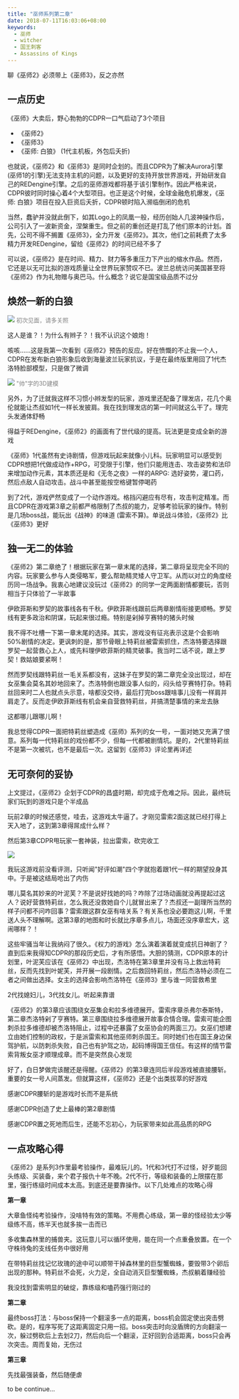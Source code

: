 ```yaml
---
title: "巫师系列第二章"
date: 2018-07-11T16:03:06+08:00
keywords:
  - 巫师
  - witcher
  - 国王刺客
  - Assassins of Kings
---
```


聊《巫师2》必须带上《巫师3》，反之亦然

## 一点历史
《巫师》大卖后，野心勃勃的CDPR一口气启动了3个项目
* 《巫师2》
* 《巫师3》
* 《巫师: 白狼》 (1代主机板，外包后夭折)

也就说，《巫师2》和《巫师3》是同时企划的。而且CDPR为了解决Aurora引擎 (巫师1的引擎)无法支持主机的问题，以及更好的支持开放世界游戏，开始研发自己的REDengine引擎。之后的巫师游戏都将基于该引擎制作。因此严格来说，CDPR彼时同时操心着4个大型项目。也正是这个时候，全球金融危机爆发，《巫师: 白狼》项目在投入巨资后夭折，CDPR顿时陷入濒临倒闭的危机

当然，蠢驴并没就此倒下，如其Logo上的凤凰一般，经历创始人几波神操作后，公司引入了一波新资金，涅槃重生。但之前的重创还是打乱了他们原本的计划。首先，公司不得不搁置《巫师3》，全力开发《巫师2》。其次，他们之前耗费了太多精力开发REDengine，留给《巫师2》的时间已经不多了

可以说，《巫师2》是在时间、精力、财力等多重压力下产出的缩水作品。然而，它还是以无可比拟的游戏质量让全世界玩家赞叹不已。波兰总统访问美国甚至将《巫师2》作为礼物赠与奥巴马。什么概念？说它是国宝级品质不过分

## 焕然一新的白狼

![](/img/witcher2/p1.jpeg)
<font color=gray size=2>初次见面，请多关照</font>

这人是谁？！为什么有辫子？！我不认识这个娘炮！

咳咳……这是我第一次看到《巫师2》预告的反应。好在愤慨的不止我一个人，CDPR在发布新白狼形象后收到海量波兰玩家抗议，于是在最终版里用回了1代杰洛特脸部模型，只是做了微调

![](/img/witcher2/p2.jpeg)
<font color=gray size=2>"帅"字的3D建模</font>

另外，为了迁就我这样不习惯小辫发型的玩家，游戏里还配备了理发店，花几个奥伦就能让杰叔如1代一样长发披肩。我在找到理发店的第一时间就这么干了。理完头发通体舒畅

得益于REDengine，《巫师2》的画面有了世代级的提高。玩法更是变成全新的游戏

《巫师》1代虽然有史诗剧情，但游戏玩起来就像小儿科。玩家明显可以感受到CDPR想把1代做成动作+RPG，可受限于引擎，他们只能用连击、攻击姿势和法印来增加动作元素，其本质还是和《无冬之夜》一样的ARPG: 选好姿势，灌口药，然后点敌人自动攻击。战斗中甚至能按空格键暂停喝药

到了2代，游戏俨然变成了一个动作游戏。格挡闪避应有尽有，攻击判定精准。而且CDPR在游戏第3章之前都严格限制了杰叔的能力，足够考验玩家的操作。特别是几场boss战，能玩出《战神》的味道 (雷索不算)。单说战斗体验，《巫师2》比《巫师3》更好

## 独一无二的体验
《巫师2》第二章绝了！根据玩家在第一章末尾的选择，第二章将呈现完全不同的内容。玩家要么参与人类侵略军，要么帮助精灵矮人守卫军。从而以对立的角度经历同一场战争。我衷心地建议没玩过《巫师2》的同学一定两面剧情都要玩，否则相当于只体验了一半故事

伊欧菲斯和罗契的故事线各有千秋。伊欧菲斯线跟前后两章剧情衔接更顺畅。罗契线有更多政治和阴谋，玩起来很过瘾。特别是剁掉亨赛特的猪头时候

我不得不吐槽一下第一章末尾的选择。其实，游戏没有征兆表示这是个会影响50%剧情的决定。更讽刺的是，那节骨眼上特莉丝被雷索抓住，杰洛特要选择跟罗契一起营救心上人，或先料理伊欧菲斯的精灵破事。我当时二话不说，跟上罗契！救姑娘要紧啊！

然而罗契线跟特莉丝一毛关系都没有，这妹子在罗契的第二章完全没出现过，却在女巫集会莫名其妙地回来了。杰洛特倒也跟没事人似的，闷头给亨赛特打杂。特莉丝回来时二人也就点头示意，啥都没交待，最后打完boss跟啥事儿没有一样肩并肩走了。反而走伊欧菲斯线有机会亲自营救特莉丝，并搞清楚事情的来龙去脉

这都哪儿跟哪儿啊！

我总觉得CDPR一面把特莉丝塑造成《巫师》系列的女一号，一面对她又充满了恨意。系列每一代特莉丝的戏份都不少，但每一代都被剧情坑。是的，2代里特莉丝不是第一次被坑，也不是最后一次。这留到《巫师3》评论里再详述

## 无可奈何的妥协
上文提过，《巫师2》企划于CDPR的昌盛时期，却完成于危难之际。因此，最终玩家们玩到的游戏只是个半成品

玩前2章的时候还感觉，哇去，这游戏太牛逼了。才刚见雷索2面这就已经打得上天入地了，这到第3章得屌成什么样？

然后第3章CDPR甩玩家一套神装，拉出雷索，砍完收工

![](https://www.xicun.cc/wp-content/uploads/2020/07/e5aa35b4515840844b3529028518eb75.jpg)

我玩这游戏前没看评测，只听闻"好评如潮"四个字就抱着跟1代一样的期望投身其中。于是被这结局呛出了内伤

哪儿莫名其妙来的叶泥芙？不是说好找她的吗？咋除了过场动画就没再提起过这人？说好营救特莉丝，怎么我还没救她自个儿就冒出来了？杰叔还一副理所当然的样子问都不问咋回事？雷索跟这群女巫有啥关系？有关系也没必要跑这儿啊，千里送人头不理解啊。这第3章的地图和时长就比序章多点儿，场面还没序章宏大，这闹哪样？！

这些牢骚当年让我纳闷了很久。《权力的游戏》怎么演着演着就变成抗日神剧了？直到后来我得知CDPR的那段历史后，才有所感悟。大胆的猜测，CDPR原本的计划里，叶泥芙应该在《巫师2》中出现，杰洛特在第3章里并没有马上救出特莉丝，反而先找到叶妮芙，并开展一段剧情。之后救回特莉丝，然后杰洛特必须在二者之间做出选择。女主的选择会影响杰洛特在《巫师3》里与谁一同营救希里

2代找媳妇儿，3代找女儿。听起来靠谱

《巫师2》的第3章应该围绕女巫集会和拉多维德展开。雷索序章杀弗尔泰斯特，第二章杰洛特剁了亨赛特。第三章围绕拉多维德展开故事合情合理。雷索可能企图刺杀拉多维德却被杰洛特阻止，过程中还暴露了女巫协会的两面三刀。女巫们想建立由她们控制的政权，于是派雷索和其他巫师刺杀国王。同时她们也在国王身边保驾护航，以防刺杀失败，自己也有护驾之功，起码博得国王信任。有这样的情节雷索背叛女巫才顺理成章。而不是突然良心发现

好了，白日梦做完该醒还是得醒。《巫师2》的第3章连同后半段游戏被直接腰斩。重要的女一号人间蒸发。但就算这样，《巫师2》还是个出类拔萃的好游戏

感谢CDPR腰斩的是游戏时长而不是系统

感谢CDPR创造了史上最棒的第2章剧情

感谢CDPR置之死地而后生，还能不忘初心，为玩家带来如此高品质的RPG

## 一点攻略心得
《巫师2》是系列3作里最考验操作，最难玩儿的。1代和3代打不过怪，好歹能回头练级、买装备，来个君子报仇十年不晚。2代不行，等级和装备的上限摆在那里，强行练级时间成本太高。到底还是要靠操作。以下几处难点的攻略心得

**第一章**

大章鱼怪纯考验操作，没啥特有效的策略。不用费心练级，第一章的怪经验太少等级练不高，练半天也就多挨一击而已

多收集森林里的捕兽夹。这玩意儿可以循环使用，能在同一个点重叠放置。在一个守株待兔的支线任务中很好用

在带特莉丝找记忆玫瑰的途中可以顺带干掉森林里的巨型蟹蜘蛛，要毁带3个卵后出现的那种。特莉丝不会死，火力足，全自动消灭巨型蟹蜘蛛，杰叔躺着赚经验

我没找到雷索明显的破绽，靠练级和嗑药强行刚过的

**第二章**

最终boss打法：与boss保持一个翻滚多一点的距离，boss机会固定使出突击劈砍。是的，程序写死了这距离固定只用一招。boss突击时向没盾牌的方向翻滚一次，躲过劈砍后上去划2刀，然后向后一个翻滚，正好回到合适距离，boss只会再次突击。周而复始，无伤过

**第三章**

先找最强装备，然后随便虐

to be continue...